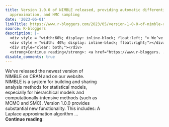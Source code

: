 ```yaml
---
title: Version 1.0.0 of NIMBLE released, providing automatic differentiation, Laplace
  approximation, and HMC sampling
date: '2023-06-01'
linkTitle: https://www.r-bloggers.com/2023/05/version-1-0-0-of-nimble-released-providing-automatic-differentiation-laplace-approximation-and-hmc-sampling/
source: R-bloggers
description: |-
  <div style = "width:60%; display: inline-block; float:left; "> We’ve released the newest version of NIMBLE on CRAN and on our website. NIMBLE is a system for building and sharing analysis methods for statistical models, especially for hierarchical models and computationally-intensive methods (such as MCMC and SMC). Version 1.0.0 provides substantial new functionality. This includes: A Laplace approximation algorithm ...</div>
  <div style = "width: 40%; display: inline-block; float:right;"></div>
  <div style="clear: both;"></div>
  <strong>Continue reading</strong>: <a href="https://www.r-bloggers. ...
disable_comments: true
---
```

<div style = "width:60%; display: inline-block; float:left; "> We’ve released the newest version of NIMBLE on CRAN and on our website. NIMBLE is a system for building and sharing analysis methods for statistical models, especially for hierarchical models and computationally-intensive methods (such as MCMC and SMC). Version 1.0.0 provides substantial new functionality. This includes: A Laplace approximation algorithm ...</div>
<div style = "width: 40%; display: inline-block; float:right;"></div>
<div style="clear: both;"></div>
<strong>Continue reading</strong>: <a href="https://www.r-bloggers. ...